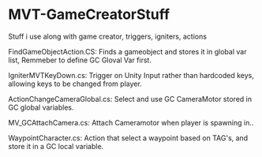 # MVT-GameCreatorStuff
Stuff i use along with game creator, triggers, igniters, actions


FindGameObjectAction.CS:  Finds a gameobject and stores it in global var list,  Remmeber to define GC Gloval Var first.

IgniterMVTKeyDown.cs: Trigger on Unity Input rather than hardcoded keys, allowing keys to be changed from player.

ActionChangeCameraGlobal.cs: Select and use GC CameraMotor stored in GC global variables.

MV_GCAttachCamera.cs: Attach Cameramotor when player is spawning in..

WaypointCharacter.cs: Action that select a waypoint based on TAG's, and store it in a GC local variable.
